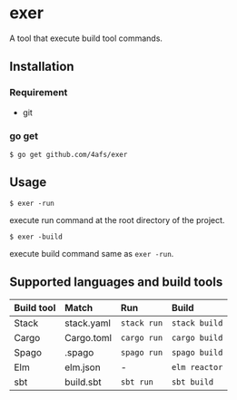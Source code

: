 # exer

A tool that execute build tool commands.

## Installation
### Requirement
- git

### go get
```
$ go get github.com/4afs/exer
```

## Usage

```
$ exer -run
```

execute run command at the root directory of the project.

```
$ exer -build
```

execute build command same as `exer -run`.

## Supported languages and build tools

| Build tool | Match | Run | Build |
|:--|:--|:--|:--|
| Stack | stack.yaml | `stack run` | `stack build` |
| Cargo | Cargo.toml | `cargo run` | `cargo build` |
| Spago | .spago | `spago run` | `spago build` |
| Elm | elm.json | - | `elm reactor` |
| sbt | build.sbt | `sbt run` | `sbt build` |
